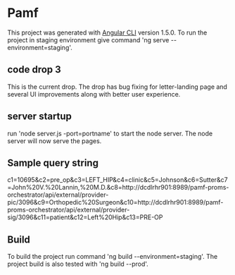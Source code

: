 # Pamf

This project was generated with [Angular CLI](https://github.com/angular/angular-cli) version 1.5.0.
To run the project in staging environment give command 'ng serve --environment=staging'. 

## code drop 3
This is the current drop. The drop has bug fixing for letter-landing page and several UI improvements along with better user experience.

## server startup
run 'node server.js -port=portname' to start the node server. The node server will now serve the pages.

## Sample query string
c1=10695&c2=pre_op&c3=LEFT_HIP&c4=clinic&c5=Johnson&c6=Sutter&c7=John%20V.%20Lannin,%20M.D.&c8=http://dcdlrhr901:8989/pamf-proms-orchestrator/api/external/provider-pic/3096&c9=Orthopedic%20Surgeon&c10=http://dcdlrhr901:8989/pamf-proms-orchestrator/api/external/provider-sig/3096&c11=patient&c12=Left%20Hip&c13=PRE-OP


## Build
To build the project run command 'ng build --environment=staging'. The project build is also tested with 'ng build --prod'.

